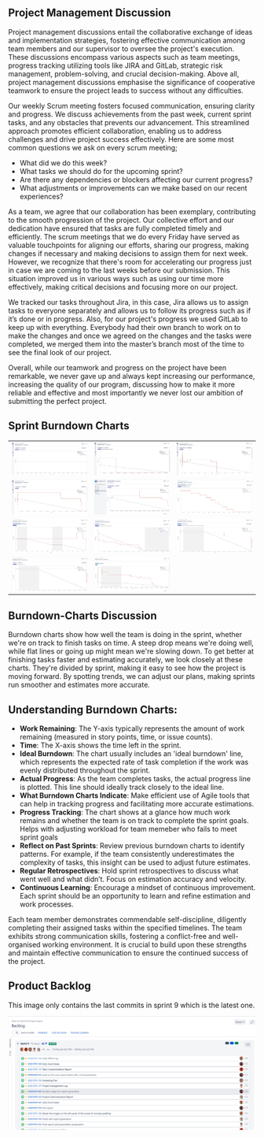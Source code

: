 ## Project Management Discussion

Project management discussions entail the collaborative exchange of ideas and implementation strategies, fostering effective communication among team members and our supervisor to oversee the project's execution. These discussions encompass various aspects such as team meetings, progress tracking utilizing tools like JIRA and GitLab, strategic risk management, problem-solving, and crucial decision-making. Above all, project management discussions emphasise the significance of cooperative teamwork to ensure the project leads to success without any difficulties.


Our weekly Scrum meeting fosters focused communication, ensuring clarity and progress. We discuss achievements from the past week, current sprint tasks, and any obstacles that prevents our advancement. This streamlined approach promotes efficient collaboration, enabling us to address challenges and drive project success effectively. Here are some most common questions we ask on every scrum meeting;

- What did we do this week?
- What tasks we should do for the upcoming sprint?
- Are there any dependencies or blockers affecting our current progress?
- What adjustments or improvements can we make based on our recent experiences?

As a team, we agree that our collaboration has been exemplary, contributing to the smooth progression of the project. Our collective effort and our dedication have ensured that tasks are fully completed timely and efficiently. The scrum meetings that we do every Friday have served as valuable touchpoints for aligning our efforts, sharing our progress, making changes if necessary and making decisions to assign them for next week. However, we recognize that there's room for accelerating our progress just in case we are coming to the last weeks before our submission. This situation improved us in various ways such as using our time more effectively, making critical decisions and focusing more on our project. 


We tracked our tasks throughout Jira, in this case, Jira allows us to assign tasks to everyone separately and allows us to follow its progress such as if it’s done or in progress. Also, for our project's progress we used GitLab to keep up with everything. Everybody had their own branch to work on to make the changes and once we agreed on the changes and the tasks were completed, we merged them into the master’s branch most of the time to see the final look of our project. 


Overall, while our teamwork and progress on the project have been remarkable, we never gave up and always kept increasing our performance, increasing the quality of our program, discussing how to make it more reliable and effective and most importantly we never lost our ambition of submitting the perfect project.





## Sprint Burndown Charts

<table>
  <tr>
    <td><img src="FinalProductFiles/Charts/chartWeek3.png" alt="image"></td>
    <td><img src="FinalProductFiles/Charts/chartWeek4.png" alt="image"></td>
    <td><img src="FinalProductFiles/Charts/chartWeek5n6.png" alt="image"></td>
  </tr>
  <tr>
    <td><img src="FinalProductFiles/Charts/chartWeek6.png" alt="image"></td>
    <td><img src="FinalProductFiles/Charts/chartWeek7n9.png" alt="image"></td>
    <td><img src="FinalProductFiles/Charts/week_10-11_sprint_4.png" alt="image"></td>
  </tr>
  <tr>
    <td><img src="FinalProductFiles/Charts/week_17-19_sprint_5.png" alt="image"></td>
    <td><img src="FinalProductFiles/Charts/Sprint_6.png" alt="image"></td>
    <td><img src="FinalProductFiles/Charts/sprint_7.png" alt="image"></td>
  </tr>
  <tr>
    <td><img src="FinalProductFiles/Charts/sprint_8.png" alt="image"></td>
    <td><img src="FinalProductFiles/Charts/Sprint9.png" alt="image"></td>

  </tr>
  <tr>

  </tr>
</table>


## Burndown-Charts Discussion

Burndown charts show how well the team is doing in the sprint, whether we're on track to finish tasks on time. A steep drop means we're doing well, while flat lines or going up might mean we're slowing down. To get better at finishing tasks faster and estimating accurately, we look closely at these charts. They're divided by sprint, making it easy to see how the project is moving forward. By spotting trends, we can adjust our plans, making sprints run smoother and estimates more accurate.


## Understanding Burndown Charts:

- **Work Remaining**: The Y-axis typically represents the amount of work remaining (measured in story points, time, or issue counts).
- **Time**: The X-axis shows the time left in the sprint.
- **Ideal Burndown**: The chart usually includes an 'ideal burndown' line, which represents the expected rate of task completion if the work was evenly distributed throughout the sprint.
- **Actual Progress**: As the team completes tasks, the actual progress line is plotted. This line should ideally track closely to the ideal line.
- **What Burndown Charts Indicate**: Make efficient use of Agile tools that can help in tracking progress and facilitating more accurate estimations.
- **Progress Tracking**: The chart shows at a glance how much work remains and whether the team is on track to complete the sprint goals. Helps with adjusting workload for team memeber who fails to meet sprint goals
- **Reflect on Past Sprints**: Review previous burndown charts to identify patterns. For example, if the team consistently underestimates the complexity of tasks, this insight can be used to adjust future estimates.
- **Regular Retrospectives**: Hold sprint retrospectives to discuss what went well and what didn’t. Focus on estimation accuracy and velocity.
- **Continuous Learning**: Encourage a mindset of continuous improvement. Each sprint should be an opportunity to learn and refine estimation and work processes.

Each team member demonstrates commendable self-discipline, diligently completing their assigned tasks within the specified timelines. The team exhibits strong communication skills, fostering a conflict-free and well-organised working environment. It is crucial to build upon these strengths and maintain effective communication to ensure the continued success of the project.


## Product Backlog

This image only contains the last commits in sprint 9 which is the latest one.

<img src="FinalProductFiles/Charts/backlog.png" alt="image">




